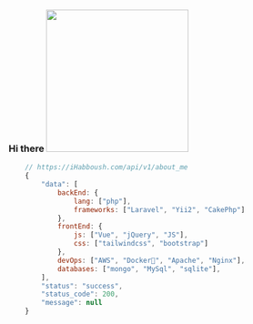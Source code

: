 ### Hi there    [<img src="[image.png](https://media.giphy.com/media/hvRJCLFzcasrR4ia7z/giphy.gif)" width="250"/>](giphy.gif)   

```js
    // https://iHabboush.com/api/v1/about_me
    {
        "data": [
            backEnd: {
                lang: ["php"],
                frameworks: ["Laravel", "Yii2", "CakePhp"]
            },
            frontEnd: {
                js: ["Vue", "jQuery", "JS"],
                css: ["tailwindcss", "bootstrap"]
            },
            devOps: ["AWS", "Docker🐳", "Apache", "Nginx"],
            databases: ["mongo", "MySql", "sqlite"],
        ],
        "status": "success",
        "status_code": 200,
        "message": null
    }
```
